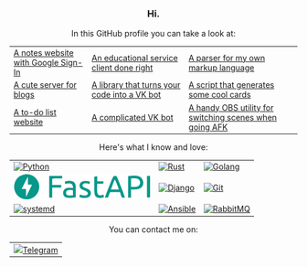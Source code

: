 <h3 align="center">Hi.</h3>

<p align="center">In this GitHub profile you can take a look at:</p>
<table align="center">
<tr>
<td>
<a href="https://github.com/megahomyak/notes">A notes website with Google Sign-In</a>
</td>
<td>
<a href="https://github.com/megahomyak/pita">An educational service client done right</a>
</td>
<td>
<a href="https://github.com/megahomyak/nxml">A parser for my own markup language</a>
</td>
</tr>
<tr>
<td>
<a href="https://github.com/megahomyak/blog">A cute server for blogs</a>
</td>
<td>
<a href="https://github.com/megahomyak/intobot">A library that turns your code into a VK bot</a>
</td>
<td>
<a href="https://github.com/megahomyak/cards_generator">A script that generates some cool cards</a>
</td>
</tr>
<tr>
<td>
<a href="https://github.com/megahomyak/django_to_do_list">A to-do list website</a>
</td>
<td>
<a href="https://github.com/megahomyak/GDL">A complicated VK bot</a>
</td>
<td>
<a href="https://github.com/megahomyak/afk_switcher">A handy OBS utility for switching scenes when going AFK</a>
</td>
</tr>
</table>

<p align="center">Here's what I know and love:</p>
<table align="center">
<tr>
<td>
<a href="https://www.python.org/"><img src="https://www.vectorlogo.zone/logos/python/python-ar21.svg" alt="Python"></a>
</td>
<td>
<a href="https://www.rust-lang.org/"><img src="https://www.vectorlogo.zone/logos/rust-lang/rust-lang-ar21.svg" alt="Rust"></a>
</td>
<td>
<a href="https://go.dev/"><img src="https://www.vectorlogo.zone/logos/golang/golang-ar21.svg" alt="Golang"></a>
</td>
</tr>
<tr>
<td>
<a href="https://fastapi.tiangolo.com/"><img src="/fastapi_logo.svg" alt="FastAPI"></a>
</td>
<td>
<a href="https://www.djangoproject.com/"><img src="https://www.vectorlogo.zone/logos/djangoproject/djangoproject-ar21.svg" alt="Django"></a>
</td>
<td>
<a href="https://git-scm.com/"><img src="https://www.vectorlogo.zone/logos/git-scm/git-scm-ar21.svg" alt="Git"></a>
</td>
</tr>
<tr>
<td>
<a href="https://systemd.io/"><img src="https://upload.wikimedia.org/wikipedia/commons/3/33/Systemd-logo.svg" alt="systemd"></a>
</td>
<td>
<a href="https://www.ansible.com/"><img src="https://www.vectorlogo.zone/logos/ansible/ansible-ar21.svg" alt="Ansible"></a>
</td>
<td>
<a href="https://www.rabbitmq.com/"><img src="https://www.rabbitmq.com/img/logo-rabbitmq.svg" alt="RabbitMQ"></a>
</td>
</tr>
</table>

<p align="center">You can contact me on:</p>
<table align="center">
<tr>
<td>
<a href="https://t.me/megahomyak"><img src="https://upload.wikimedia.org/wikipedia/commons/8/83/Telegram_2019_Logo.svg">Telegram</img></a>
</td>
</tr>
</table>
